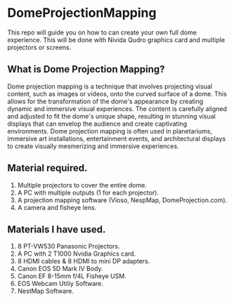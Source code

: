 # DomeProjectionMapping
This repo will guide you on how to can create your own full dome experience. This will be done with Nivida Qudro graphics card and multiple projectors or screens.

## What is Dome Projection Mapping?
Dome projection mapping is a technique that involves projecting visual content, such as images or videos, onto the curved surface of a dome. This allows for the transformation of the dome's appearance by creating dynamic and immersive visual experiences. The content is carefully aligned and adjusted to fit the dome's unique shape, resulting in stunning visual displays that can envelop the audience and create captivating environments. Dome projection mapping is often used in planetariums, immersive art installations, entertainment events, and architectural displays to create visually mesmerizing and immersive experiences.

## Material required.
1. Multiple projectors to cover the entire dome.
2. A PC with multiple outputs (1 for each projector).
4. A projection mapping software (Vioso, NespMap, DomeProjection.com).
5. A camera and fisheye lens.

## Materials I have used.
1. 8 PT-VW530 Panasonic Projectors.
2. A PC with 2 T1000 Nvidia Graphics card.
3. 8 HDMI cables & 8 HDMI to mini DP adapters.
4. Canon EOS 5D Mark IV Body.
5. Canon EF 8-15mm f/4L Fisheye USM.
6. EOS Webcam Utiliy Software.
7. NestMap Software.

